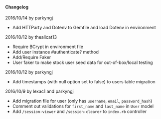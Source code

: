 #### Changelog

2016/10/14 by parkyngj

* Add HTTParty and Dotenv to Gemfile and load Dotenv in environment

2016/10/12 by thealicat13

* Require BCrypt in environment file
* Add user instance #authenticate? method
* Add/Require Faker
* User faker to make stock user seed data for out-of-box/local testing

2016/10/12 by parkyngj

* Add timestamps (with null option set to false) to users table migration

2016/10/9 by lexac1 and parkyngj

* Add migration file for user (only has `username`, `email`, `password_hash`)
* Comment out validations for `first_name` and `last_name` in `User` model
* Add `/session-viewer` and `/session-clearer` to `index.rb` controller
